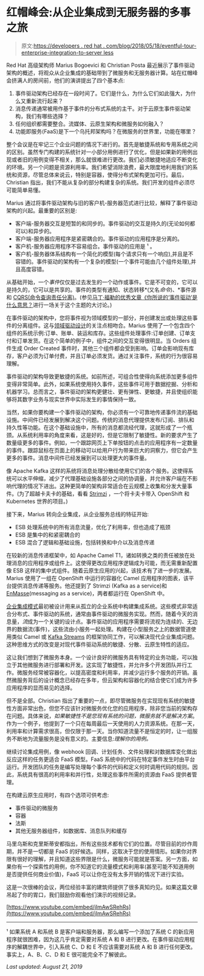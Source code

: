 # 红帽峰会:从企业集成到无服务器的多事之旅

> 原文:[https://developers . red hat . com/blog/2018/05/18/eventful-tour-enterprise-integration-to-server less](https://developers.redhat.com/blog/2018/05/18/eventful-tour-enterprise-integration-to-serverless)

Red Hat 高级架构师 Marius Bogoevici 和 Christian Posta 最近展示了事件驱动架构的概述，将观众从企业集成的基础带到了微服务和无服务器计算。站在红帽峰会挤满人的房间前，他们的演讲提出了四个基本点:

1.  事件驱动架构已经存在一段时间了。它们是什么，为什么它们如此强大，为什么又重新流行起来？
2.  消息传递通常被用作基于事件的分布式系统的主干。对于云原生事件驱动架构，我们有哪些选择？
3.  任何组织都需要整合。流媒体、云原生架构和微服务如何融入？
4.  功能即服务(FaaS)是下一个乌托邦架构吗？在微服务的世界里，功能在哪里？

整个会议是在牢记三个企业问题的情况下进行的。首先是敏捷系统和专用系统之间的区别。虽然专门构建的系统针对一小部分用例进行了优化，但是如果新的用例出现或者旧的用例变得不相关，那么就很难进行更改。我们必须敏捷地适应不断变化的环境。另一个问题是资源利用率。我们希望消除浪费，最大限度地利用我们的系统和资源，尽管总体来说云，特别是容器，使得分布式架构更加可行。最后，Christian 指出，我们不能从复杂的部分构建复杂的系统。我们开发的组件必须尽可能简单易懂。

Marius 通过将事件驱动架构与旧的客户机-服务器范式进行比较，解释了事件驱动架构的兴起。最重要的区别是:

*   客户端-服务器交互是短暂的和同步的。事件驱动的交互是持久的(无论如何都可以)和异步的。
*   客户端-服务器应用程序是紧密耦合的。事件驱动的应用程序是分离的。
*   客户机-服务器应用程序不容易组合。事件驱动的应用是 ¹ 。
*   客户机-服务器体系结构有一个简化的模型(每个请求只有一个响应),并且是不容错的。事件驱动的架构有一个复杂的模型(一个事件可能由几个组件处理),并且高度容错。

从基础开始，一个*事件*仅仅是过去发生的一个动作或事件。它是不可变的，它可以是持久的，它可以是共享的。事件的类型有通知、状态转移*(又名*命令*)、*事件源和 [CQRS(命令查询责任分离)](https://martinfowler.com/bliki/CQRS.html)。(参见[马丁·福勒的优秀文章《你所说的‘事件驱动’是什么意思？](https://martinfowler.com/articles/201701-event-driven.html)进行一场关于这个主题的大讨论。)

在事件驱动的架构中，您将事件视为领域模型的一部分，并创建发出或处理这些事件的分离组件。这与[领域驱动设计](https://en.wikipedia.org/wiki/Domain-driven_design)的关注点相吻合。Marius 使用了一个包含四个组件的系统示例:订单、账单、装运和库存。这些组件处理事件:订单创建、订单支付和订单发货。在这个简单的例子中，组件之间的交互变得很明显。当 Orders 组件生成 Order Created 事件时，其他三个组件都会受到影响。订单会影响现有库存，客户必须为订单付费，并且订单必须发货。通过关注事件，系统的行为很容易理解。

事件驱动的架构导致更敏捷的系统。如前所述，可组合性使得向系统添加更多组件变得非常简单。此外，如果系统使用持久事件，这些事件可用于数据挖掘、分析和机器学习。总而言之，事件驱动的架构更健壮、更有弹性、更敏捷，并且使组织能够将其数字业务与现实世界中实际发生的事情保持一致。

当然，如果你要构建一个事件驱动的架构，你必须有一个可靠地传递事件流的基础设施。中间件已经发展到解决这个问题。传统的消息代理提供发布/订阅、排队和持久性等功能。在这个基础设施中，所有的消息都流经代理，这就形成了一个瓶颈。从系统利用率的角度来看，这是好的，但是它限制了敏捷性。新的要求产生了数量级更多的事件。例如，一个跟踪网页上下单按钮的点击的应用程序有一定数量的事件。跟踪鼠标在页面上的移动可以给用户行为带来巨大的洞察力，但它会产生更多的事件。消息中间件已经发展到可以处理更大的事件量。

像 Apache Kafka 这样的系统将消息处理分散给使用它们的各个服务。这使得系统可以水平伸缩，减少了代理基础设施各部分之间的协调量，并允许客户端在不影响代理的情况下进出。这种更简单的架构非常适合在云规模上收集和分发大量事件。(为了超越卡夫卡的基础，看看 [Strimzi](http://strimzi.io) ，一个将卡夫卡带入 OpenShift 和 Kubernetes 世界的项目。)

接下来，Marius 转向企业集成，从企业服务总线的特征开始:

*   ESB 处理系统中的所有消息流量，优化了利用率，但也造成了瓶颈
*   ESB 是集中的和紧密耦合的
*   ESB 混合了逻辑和基础设施，包括转换和中介以及消息传递

在较新的消息传递框架中，如 Apache Camel T1，诸如转换之类的责任被放在处理消息的应用程序或组件上。这使得更改应用程序逻辑成为可能，而无需重新配置像 ESB 这样的集中式组件。随着云原生应用的兴起，该技术有了进一步的发展。Marius 使用了一组在 OpenShift 中运行的容器化 Camel 应用程序的图表，该平台提供消息传递等服务。他还提到了 Strimzi (Kafka as a service)和[EnMasse](http://enmasse.io)(messaging as a service)，两者都运行在 OpenShift 中。

[企业集成模式](http://www.enterpriseintegrationpatterns.com)最初被设计用来从孤立的企业系统中构建集成系统。这些模式非常适合分布式、事件驱动的系统，通常由事件驱动的微服务实现。然而，随着今天的消息量，*流*成为一个关键的设计点。事件驱动的应用程序需要将流视为连续的、无边界的数据流(事件)，这些流由小服务一起处理。构建在小型服务之上的数据管道使用类似 Camel 或 [Kafka Streams](https://kafka.apache.org/documentation/streams/) 的框架协同工作，可以解决现代企业集成问题。这种思维方式的改变是对现代事件驱动系统的敏捷、分散、云原生特性的适应。

这让我们想到了微服务本身。一个设计良好的微服务具有特定的业务功能，可以独立于其他微服务进行部署和开发。这实现了敏捷性，并允许多个开发团队并行工作。微服务经常被容器化，以提高密度和利用率，并减少运行多个服务的开销。虽然微服务背后的设计概念已经存在多年，但云架构和容器化的结合使它们成为许多应用程序的显而易见的选择。

但不是全部。Christian 指出了重要的一点，即尽管微服务在实现现有系统的敏捷性方面非常出色，但您不应该针对微服务优化您的应用程序，除非您当前的架构存在问题。具体来说，*如果敏捷性不是您现有系统的问题，微服务就不是解决方案*。作为一个例子，他提到了一个只在每周最后一天使用的人力资源系统。在那一天，利用率和计算需求很高，但仅限于那一天。当你知道流量不是恒定的时，让一组服务不断地为流量服务是没有意义的。主要信息:*理解你的用例。*

继续讨论集成用例，像 webhook 回调、计划任务、文件处理和对数据库变化做出反应这样的任务更适合 FaaS 模型。FaaS 系统中的代码在特定事件发生时由平台运行。开发团队的任务是编写处理每个事件的代码和定义何时调用代码的规则。因此，系统具有很高的利用率和并行性，处理这些事件所需的资源由 FaaS 提供者管理。

在构建云原生应用时，有四个选项可供考虑:

*   事件驱动的微服务
*   容器
*   法斯
*   其他无服务器组件，如数据库、消息队列和缓存

马里乌斯和克里斯蒂安都指出，所有这些技术都有它们的位置。尽管目前的炒作周期，并不是一切都是 FaaS 的好候选。同样，这取决于您的使用情形。如果你对界限有很好的理解，并且知道这些界限是什么，微服务可能就是答案。另一方面，如果你有一个探索性的用例，你不知道它的流量模式和利用率(甚至可能不知道用例是否提供任何商业价值)，FaaS 可以让你在没有太多开销的情况下进行实验。

这是一次很棒的会议，两位经验丰富的建筑师提供了很多真知灼见。如果这篇文章吊起了你的胃口，我们鼓励你观看他们演示的视频记录。

[https://www.youtube.com/embed/jImAwSRehRs](https://www.youtube.com/embed/jImAwSRehRs)

* * *

¹ 如果系统 A 和系统 B 是客户端和服务器，那么编写一个添加了系统 C 的新应用程序就很困难，因为这几乎肯定需要对系统 A 和 B 进行更改。在事件驱动应用程序的解耦世界中，引入系统 C、D 和 E 不应该需要对系统 A 和 B 进行任何更改。事实上，A、B、C、D 和 E 很可能完全不了解彼此。

*Last updated: August 21, 2019*